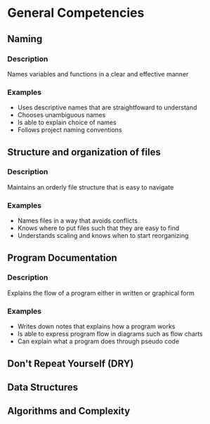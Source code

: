 # General Competencies

## Naming

### Description

Names variables and functions in a clear and effective manner

### Examples

- Uses descriptive names that are straightfoward to understand
- Chooses unambiguous names
- Is able to explain choice of names
- Follows project naming conventions

## Structure and organization of files

### Description

Maintains an orderly file structure that is easy to navigate

### Examples

- Names files in a way that avoids conflicts
- Knows where to put files such that they are easy to find
- Understands scaling and knows when to start reorganizing

## Program Documentation

### Description

Explains the flow of a program either in written or graphical form

### Examples

- Writes down notes that explains how a program works
- Is able to express program flow in diagrams such as flow charts
- Can explain what a program does through pseudo code

## Don't Repeat Yourself (DRY)
## Data Structures
## Algorithms and Complexity
